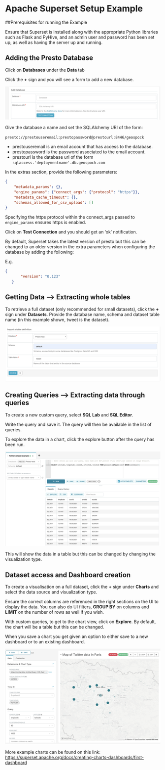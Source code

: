 # Apache Superset Setup Example

##Prerequisites for running the Example 

Ensure that Superset is installed along with the appropriate Python libraries such as Flask and PyHive, and an admin user and password has been set up, as well as having the server up and running.





## Adding the Presto Database 


Click on **Databases**  under the **Data** tab

Click the **+** sign and you will see a form to add a new database.

![Adding Database](resources/adding_database.png)


Give the database a name and set the SQLAlchemy URI of the form:

`presto://prestouseremail:prestopassword@prestourl:8446/geospock`

 * prestouseremail is an email account that has access to the database.
 * prestopassword is the password associated to the email account.
 * prestourl is the database url of the form `sqlaccess.'deploymentname'.db.geospock.com`



In the extras section, provide the following parameters:
```json
{
    "metadata_params": {},
    "engine_params": {"connect_args": {"protocol": "https"}},
    "metadata_cache_timeout": {},
    "schemas_allowed_for_csv_upload": []
}
```

Specifying the https protocol within the connect_args passed to `engine_params` ensures https is enabled.

Click on **Test Connection** and you should get an ‘ok’ notification.

By default, Superset takes the latest version of presto but this can be changed to 
an older version in the extra parameters when configuring the database by adding the following:

E.g.
```json
{
       "version": "0.123"
   }
```


## Getting Data  --> Extracting whole tables

To retrieve a full dataset (only recommended for small datasets), click the **+** sign under **Datasets**. 
Provide the database name, schema and dataset table name (in this example shown, tweet is the dataset).

![Data](resources/data.png)



## Creating Queries  --> Extracting data through queries
  

To create a new custom query, select **SQL Lab** and **SQL Editor**.

Write the query and save it. The query will then be available in the list of queries.  

To explore the data in a chart, click the explore button after the query has been run. 


![Custom query](resources/custom_query.png)


This will show the data in a table but this can be changed by changing the visualization type.



## Dataset access and Dashboard creation 

To create a visualisation on a full dataset, click the **+** sign under **Charts** and select the data source and visualization type.  

Ensure the correct columns are referenced in the right sections on the UI to display the data. 
You can also do UI filters, **GROUP BY** on columns and **LIMIT** on the number of rows as well if you wish.


With custom queries, to get to the chart view, click on **Explore**. By default, the chart will be a table but this can be changed. 


When you save a chart you get given an option to either save to a new dashboard or to an existing dashboard.

![Paris data](resources/Paris_data.png)





More example charts can be found on this link: 
https://superset.apache.org/docs/creating-charts-dashboards/first-dashboard
